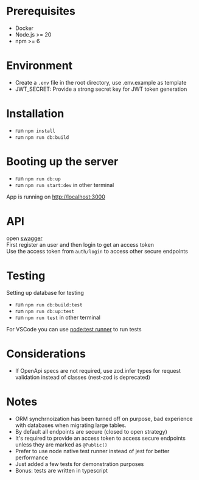 # Prerequisites
- Docker
- Node.js >= 20
- npm >= 6

# Environment
- Create a `.env` file in the root directory, use .env.example as template  
- JWT_SECRET: Provide a strong secret key for JWT token generation  

# Installation
- run `npm install`
- run `npm run db:build`

# Booting up the server
- run `npm run db:up`
- run `npm run start:dev` in other terminal

App is running on [http://localhost:3000]()

# API
open [swagger](http://localhost:3000/swagger)  
First register an user and then login to get an access token  
Use the access token from `auth/login` to access other secure endpoints  

# Testing
Setting up database for testing
- run `npm run db:build:test`
- run `npm run db:up:test`
- run `npm run test` in other terminal

For VSCode you can use [node:test runner](https://marketplace.visualstudio.com/items?itemName=connor4312.nodejs-testing) to run tests

# Considerations
- If OpenApi specs are not required, use zod.infer types for request validation instead of classes (nest-zod is deprecated)

# Notes
- ORM synchrnoization has been turned off on purpose, bad experience with databases when migrating large tables.
- By default all endpoints are secure (closed to open strategy)
- It's required to provide an access token to access secure endpoints unless they are marked as `@Public()`
- Prefer to use node native test runner instead of jest for better performance
- Just added a few tests for demonstration purposes
- Bonus: tests are written in typescript
